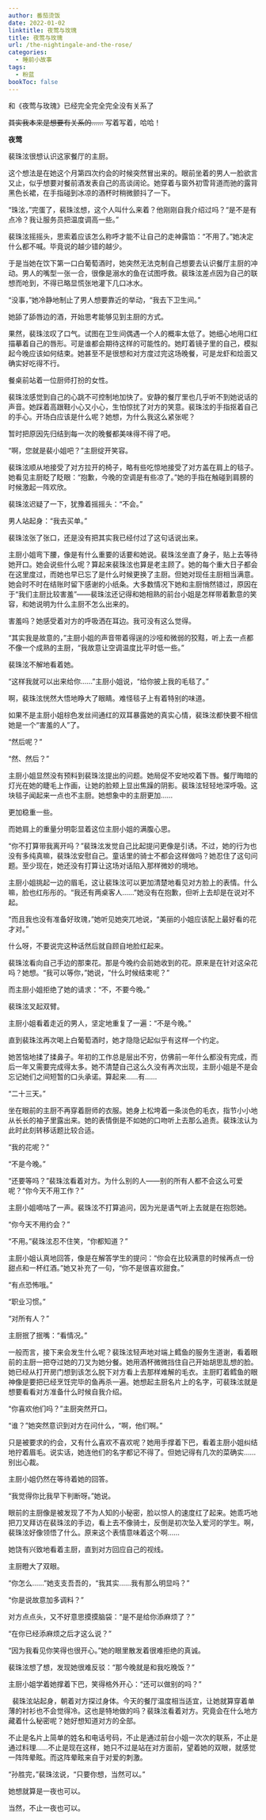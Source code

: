 ```yaml
---
author: 番茄烫饭
date: 2022-01-02
linktitle: 夜莺与玫瑰
title: 夜莺与玫瑰
url: /the-nightingale-and-the-rose/
categories:
  - 睡前小故事
tags:
  - 粉蓝
bookToc: false
---
```


和《夜莺与玫瑰》已经完全完全完全没有关系了

~~其实我本来是想要有关系的……~~ 写着写着，哈哈！

<!--more-->

**夜莺**

裴珠泫很想认识这家餐厅的主厨。
 


这个想法是在她这个月第四次约会的时候突然冒出来的。眼前坐着的男人一脸欲言又止，似乎想要对餐前酒发表自己的高谈阔论。她穿着与窗外初雪背道而驰的露背黑色长裙，在手指碰到冰凉的酒杯时稍微颤抖了一下。

“珠泫，”完蛋了，裴珠泫想，这个人叫什么来着？他刚刚自我介绍过吗？“是不是有点冷？我让服务员把温度调高一些。”

裴珠泫摇摇头，思索着应该怎么称呼才能不让自己的走神露馅：“不用了。”她决定什么都不喊。毕竟说的越少错的越少。

于是当她在饮下第一口白葡萄酒时，她突然无法克制自己想要去认识餐厅主厨的冲动。男人的嘴型一张一合，很像是溺水的鱼在试图呼救。裴珠泫差点因为自己的联想而呛到，不得已略显慌张地灌下几口冰水。

“没事，”她冷静地制止了男人想要靠近的举动，“我去下卫生间。”

她舔了舔唇边的酒，开始思考能够见到主厨的方式。

果然，裴珠泫叹了口气。试图在卫生间偶遇一个人的概率太低了。她细心地用口红描摹着自己的唇形。可是谁都会期待这样的可能性的。她盯着镜子里的自己，模拟起今晚应该如何结束。她甚至不是很想和对方度过完这场晚餐，可是龙虾和烩面又确实好吃得不行。

餐桌前站着一位厨师打扮的女性。

裴珠泫感觉到自己的心跳不可控制地加快了。安静的餐厅里也几乎听不到她说话的声音。她踩着高跟鞋小心又小心，生怕惊扰了对方的笑意。裴珠泫的手指抠着自己的手心。开场白应该是什么呢？她想，为什么我这么紧张呢？

暂时把原因先归结到每一次的晚餐都美味得不得了吧。

“啊，您就是裴小姐吧？”主厨绽开笑容。

裴珠泫顺从地接受了对方拉开的椅子，略有些吃惊地接受了对方盖在肩上的毯子。她看见主厨眨了眨眼：“抱歉，今晚的空调是有些凉了。”她的手指在触碰到肩膀的时候激起一阵欢欣。

裴珠泫迟疑了一下，犹豫着摇摇头：“不会。”

男人站起身：“我去买单。”

裴珠泫张了张口，还是没有把其实我已经付过了这句话说出来。

主厨小姐弯下腰，像是有什么重要的话要和她说。裴珠泫坐直了身子，贴上去等待她开口。她会说些什么呢？算起来裴珠泫也算是老主顾了。她的每个重大日子都会在这里度过，而她也早已忘了是什么时候更换了主厨。但她对现任主厨相当满意。她会时不时在结账时留下感谢的小纸条。大多数情况下她和主厨悄然错过，原因在于“我们主厨比较害羞”——裴珠泫还记得和她相熟的前台小姐是怎样带着歉意的笑容，和她说明为什么主厨不怎么出来的。

害羞吗？她感受着对方的呼吸洒在耳边。我可没有这么觉得。

“其实我是故意的，”主厨小姐的声音带着得逞的沙哑和微弱的狡黠，听上去一点都不像一个成熟的主厨，“我故意让空调温度比平时低一些。”

裴珠泫不解地看着她。

“这样我就可以出来给你……”主厨小姐说，“给你披上我的毛毯了。”

啊，裴珠泫恍然大悟地睁大了眼睛。难怪毯子上有着特别的味道。

如果不是主厨小姐棕色发丝间通红的双耳暴露她的真实心情，裴珠泫都快要不相信她是一个“害羞的人”了。

“然后呢？”

“然、然后？”

主厨小姐显然没有预料到裴珠泫提出的问题。她局促不安地咬着下唇。餐厅晦暗的灯光在她的睫毛上作画，让她的脸颊上显出焦躁的阴影。裴珠泫轻轻地深呼吸。这块毯子闻起来一点也不主厨。她想象中的主厨更加……

更加稳重一些。

而她肩上的重量分明彰显着这位主厨小姐的满腹心思。

“你不打算带我离开吗？”裴珠泫发觉自己比起提问更像是引诱。不过，她的行为也没有多纯真嘛，裴珠泫安慰自己。童话里的骑士不都会这样做吗？她忍住了这句问题。至少现在，她还没有打算让这场对话陷入那样微妙的境地。

主厨小姐挑起一边的眉毛，这让裴珠泫可以更加清楚地看见对方脸上的表情。什么嘛，脸也红彤彤的。“我还有两桌客人……”她没有在抱歉，但听上去却是在说对不起。

“而且我也没有准备好玫瑰，”她听见她突兀地说，“美丽的小姐应该配上最好看的花才对。”

什么呀，不要说完这种话然后就自顾自地脸红起来。

裴珠泫看向自己手边的那束花。那是今晚约会前她收到的花。原来是在针对这朵花吗？她想。“我可以等你，”她说，“什么时候结束呢？”

而主厨小姐拒绝了她的请求：“不，不要今晚。”

裴珠泫叉起双臂。

主厨小姐看着走近的男人，坚定地重复了一遍：“不是今晚。”
 


直到裴珠泫再次喝上白葡萄酒时，她才隐隐记起似乎有这样一个约定。

她苦恼地揉了揉鼻子。年初的工作总是层出不穷，仿佛前一年什么都没有完成，而后一年又需要完成得太多。她不清楚自己这么久没有再次出现，主厨小姐是不是会忘记她们之间短暂的口头承诺。算起来……有……

“二十三天。”

坐在眼前的主厨不再穿着厨师的衣服。她身上松垮着一条淡色的毛衣，指节小小地从长长的袖子里露出来。她的表情倒是不如她的口吻听上去那么追责。裴珠泫认为此时此刻转移话题比较合适。

“我的花呢？”

“不是今晚。”

“还要等吗？”裴珠泫看着对方。为什么别的人——别的所有人都不会这么可爱呢？“你今天不用工作？”

主厨小姐嘀咕了一声。裴珠泫不打算追问，因为光是语气听上去就是在抱怨她。

“你今天不用约会？”

“不用。”裴珠泫忍不住笑，“你都知道？”

主厨小姐认真地回答，像是在解答学生的提问：“你会在比较满意的时候再点一份甜点和一杯红酒。”她又补充了一句，“你不是很喜欢甜食。”

“有点恐怖哦。”

“职业习惯。”

“对所有人？”

主厨抿了抿嘴：“看情况。”

一般而言，接下来会发生什么呢？裴珠泫轻声地对端上鳕鱼的服务生道谢，看着眼前的主厨一把夺过她的刀叉为她分餐。她用酒杯微微挡住自己开始胡思乱想的脸。她已经从打开房门想到该怎么脱下对方看上去那样难解的毛衣。主厨盯着鳕鱼的眼神像是要把已经烹饪完毕的鱼再杀一遍。她想起主厨名片上的名字，可裴珠泫就是想要看看对方准备什么时候自我介绍。

“你喜欢他们吗？”主厨突然开口。

“谁？”她突然意识到对方在问什么，“啊，他们啊。”

只是被要求的约会，又有什么喜欢不喜欢呢？她用手撑着下巴，看着主厨小姐纠结地拧着眉毛。说实话，她连他们的名字都记不得了。但她记得有几次的菜确实……别出心裁。

主厨小姐仍然在等待着她的回答。

“我觉得你比我早下判断呀。”她说。

眼前的主厨像是被发现了不为人知的小秘密，脸以惊人的速度红了起来。她乖巧地把刀叉拜访在裴珠泫的手边，看上去不像骑士，反倒是初次坠入爱河的学生。啊，裴珠泫好像领悟了什么。原来这个表情意味着这个啊……

她饶有兴致地看着主厨，直到对方回应自己的视线。

主厨瞪大了双眼。

“你怎么……”她支支吾吾的，“我其实……我有那么明显吗？”

“你是说故意加多调料？”

对方点点头，又不好意思摸摸脑袋：“是不是给你添麻烦了？”

“在你已经添麻烦之后才这么说？”

“因为我看见你笑得也很开心。”她的眼里散发着很难拒绝的真诚。

裴珠泫想了想，发现她很难反驳：“那今晚就是和我吃晚饭？”

主厨小姐学着她撑着下巴，笑得格外开心：“还可以做别的吗？”


 
裴珠泫站起身，朝着对方探过身体。今天的餐厅温度相当适宜，让她就算穿着单薄的衬衫也不会觉得冷。这也是特地做的吗？裴珠泫看着对方。究竟会在什么地方藏着什么秘密呢？她好想知道对方的全部。

不止是名片上简单的姓名和电话号码，不止是通过前台小姐一次次的联系，不止是通过料理……不止是现在这样，她只不过是站在对方面前，望着她的双眼，就感觉一阵阵晕眩。而这阵晕眩来自于对爱的刺激。

“孙胜完，”裴珠泫说，“只要你想，当然可以。”
 


她想就算是一夜也可以。

当然，不止一夜也可以。

